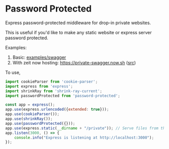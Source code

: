 # Password Protected

Express password-protected middleware for drop-in private websites.

This is useful if you'd like to make any static website or express server password protected.

Examples: 
1. Basic: [examples/swagger](example/swagger)
1. With zeit now hosting: https://private-swagger.now.sh ([src](https://github.com/bdombro/private-swagger))

To use,

```javascript
import cookieParser from 'cookie-parser';
import express from 'express';
import shrinkRay from 'shrink-ray-current';
import passwordProtected from 'password-protected';

const app = express();
app.use(express.urlencoded({extended: true}));
app.use(cookieParser());
app.use(shrinkRay());
app.use(passwordProtected({}));
app.use(express.static(__dirname + "/private")); // Serve files from the private folder
app.listen(3000, () => {
    console.info("Express is listening at http://localhost:3000");
});
```